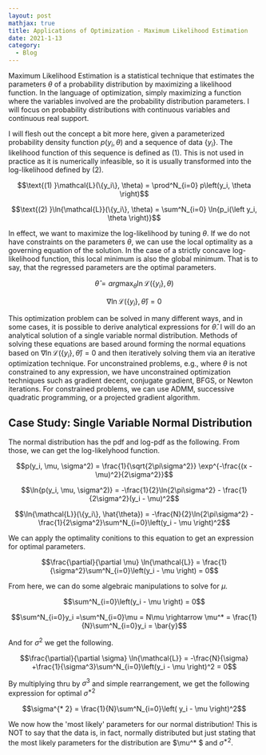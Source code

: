```yaml
---
layout: post
mathjax: true
title: Applications of Optimization - Maximum Likelihood Estimation
date: 2021-1-13
category:
  - Blog
---
```


Maximum Likelihood Estimation is a statistical technique that estimates the parameters $\theta$ of a probability distribution by maximizing a likelihood function. In the language of optimization, simply maximizing a function where the variables involved are the probability distribution parameters. I will focus on probability distributions with continuous variables and continuous real support. 

I will flesh out the concept a bit more here, given a parameterized probability density function $p(y_i, \theta)$ and a sequence of data $\{y_i\}$. The likelihood function of this sequence is defined as (1). This is not used in practice as it is numerically infeasible, so it is usually transformed into the log-likelihood defined by (2). 

$$\text{(1)  }\mathcal{L}(\{y_i\}, \theta) = \prod^N_{i=0} p\left(y_i, \theta \right)$$

$$\text{(2)  }\ln{\mathcal{L}}(\{y_i\}, \theta) = \sum^N_{i=0} \ln{p_i(\left y_i, \theta \right)}$$

In effect, we want to maximize the log-likelihood by tuning $\theta$. If we do not have constraints on the parameters $\theta$, we can use the local optimality as a governing equation of the solution. In the case of a strictly concave log-likelihood function, this local minimum is also the global minimum. That is to say, that the regressed parameters are the optimal parameters.

$$\hat{\theta} = arg \max_{\theta} \ln{\mathcal{L}}(\{y_i\}, \theta)$$

$$\nabla \ln{\mathcal{L}}(\{y_i\}, \hat{\theta}) = 0$$

This optimization problem can be solved in many different ways, and in some cases, it is possible to derive analytical expressions for $\hat{\theta}$. I will do an analytical solution of a single variable normal distribution. Methods of solving these equations are based around forming the normal equations based on $\nabla \ln{\mathcal{L}}(\{y_i\}, \hat{\theta}) = 0$ and then iteratively solving them via an iterative optimization technique. For unconstrained problems, e.g., where $\theta$ is not constrained to any expression, we have unconstrained optimization techniques such as gradient decent, conjugate gradient, BFGS, or Newton iterations. For constrained problems, we can use ADMM, successive quadratic programming, or a projected gradient algorithm.

## Case Study: Single Variable Normal Distribution

The normal distribution has the pdf and log-pdf as the following. From those, we can get the log-likelyhood function.

$$p(y_i, \mu, \sigma^2) = \frac{1}{\sqrt{2\pi\sigma^2}} \exp^{-\frac{(x - \mu)^2}{2\sigma^2}}$$

$$\ln{p(y_i, \mu, \sigma^2)} = -\frac{1}{2}\ln{2\pi\sigma^2} - \frac{1}{2\sigma^2}(y_i - \mu)^2$$

$$\ln{\mathcal{L}}(\{y_i\}, \hat{\theta}) = -\frac{N}{2}\ln{2\pi\sigma^2} - \frac{1}{2\sigma^2}\sum^N_{i=0}\left(y_i - \mu \right)^2$$

We can apply the optimality conitions to this equation to get an expression for optimal parameters. 

$$\frac{\partial}{\partial \mu} \ln{\mathcal{L}} = \frac{1}{\sigma^2}\sum^N_{i=0}\left(y_i - \mu \right) = 0$$

From here, we can do some algebraic manipulations to solve for $\mu$.

$$\sum^N_{i=0}\left(y_i - \mu \right) = 0$$

$$\sum^N_{i=0}y_i =\sum^N_{i=0}\mu = N\mu \rightarrow \mu^* = \frac{1}{N}\sum^N_{i=0}y_i = \bar{y}$$

And for $\sigma^2$ we get the following.

$$\frac{\partial}{\partial \sigma} \ln{\mathcal{L}} = -\frac{N}{\sigma} +\frac{1}{\sigma^3}\sum^N_{i=0}\left(y_i - \mu \right)^2 = 0$$

By multiplying thru by $\sigma^3$ and simple rearrangement, we get the following expression for optimal $\sigma^{* 2}$

$$\sigma^{* 2} = \frac{1}{N}\sum^N_{i=0}\left( y_i - \mu \right)^2$$

We now how the 'most likely' parameters for our normal distribution! This is NOT to say that the data is, in fact, normally distributed but just stating that the most likely parameters for the distribution are $\mu^* $ and $\sigma^{* 2}$.



